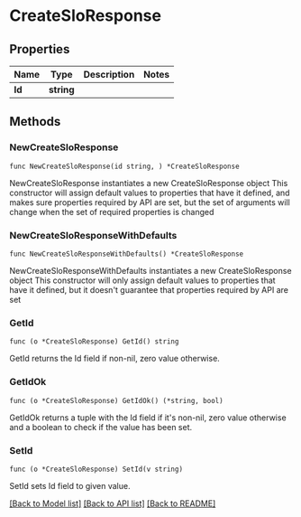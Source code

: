 # CreateSloResponse

## Properties

Name | Type | Description | Notes
------------ | ------------- | ------------- | -------------
**Id** | **string** |  | 

## Methods

### NewCreateSloResponse

`func NewCreateSloResponse(id string, ) *CreateSloResponse`

NewCreateSloResponse instantiates a new CreateSloResponse object
This constructor will assign default values to properties that have it defined,
and makes sure properties required by API are set, but the set of arguments
will change when the set of required properties is changed

### NewCreateSloResponseWithDefaults

`func NewCreateSloResponseWithDefaults() *CreateSloResponse`

NewCreateSloResponseWithDefaults instantiates a new CreateSloResponse object
This constructor will only assign default values to properties that have it defined,
but it doesn't guarantee that properties required by API are set

### GetId

`func (o *CreateSloResponse) GetId() string`

GetId returns the Id field if non-nil, zero value otherwise.

### GetIdOk

`func (o *CreateSloResponse) GetIdOk() (*string, bool)`

GetIdOk returns a tuple with the Id field if it's non-nil, zero value otherwise
and a boolean to check if the value has been set.

### SetId

`func (o *CreateSloResponse) SetId(v string)`

SetId sets Id field to given value.



[[Back to Model list]](../README.md#documentation-for-models) [[Back to API list]](../README.md#documentation-for-api-endpoints) [[Back to README]](../README.md)


